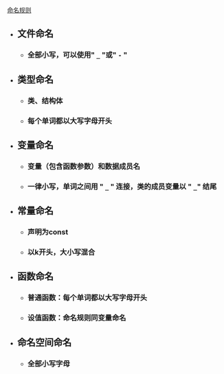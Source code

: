 [命名规则](https://zh-google-styleguide.readthedocs.io/en/latest/google-cpp-styleguide/naming/)  
- ## 文件命名
	- ### 全部小写，可以使用" `_` "或" `-` "

- ## 类型命名
	- ### 类、结构体
	- ### 每个单词都以大写字母开头

- ## 变量命名
	- ### 变量（包含函数参数）和数据成员名
	- ### 一律小写，单词之间用 " `_` " 连接，类的成员变量以 " `_`" 结尾

- ## 常量命名
	- ### 声明为const
	- ### 以k开头，大小写混合

- ## 函数命名
	- ### 普通函数：每个单词都以大写字母开头
	- ### 设值函数：命名规则同变量命名

- ## 命名空间命名
	- ### 全部小写字母

